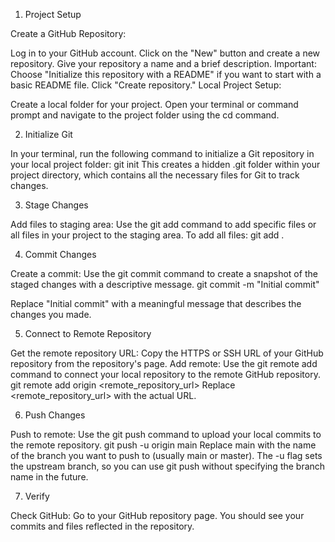 1. Project Setup

Create a GitHub Repository:

Log in to your GitHub account.
Click on the "New" button and create a new repository.
Give your repository a name and a brief description.
Important: Choose "Initialize this repository with a README" if you want to start with a basic README file.
Click "Create repository."
Local Project Setup:

Create a local folder for your project.
Open your terminal or command prompt and navigate to the project folder using the cd command.

2. Initialize Git

In your terminal, run the following command to initialize a Git repository in your local project folder:
  git init
This creates a hidden .git folder within your project directory, which contains all the necessary files for Git to track changes.

3. Stage Changes

Add files to staging area: Use the git add command to add specific files or all files in your project to the staging area.
To add all files:
  git add .

4. Commit Changes

Create a commit: Use the git commit command to create a snapshot of the staged changes with a descriptive message.
  git commit -m "Initial commit"

Replace "Initial commit" with a meaningful message that describes the changes you made.

5. Connect to Remote Repository

Get the remote repository URL: Copy the HTTPS or SSH URL of your GitHub repository from the repository's page.
Add remote: Use the git remote add command to connect your local repository to the remote GitHub repository.
  git remote add origin <remote_repository_url>
Replace <remote_repository_url> with the actual URL.

6. Push Changes

Push to remote: Use the git push command to upload your local commits to the remote repository.
  git push -u origin main
Replace main with the name of the branch you want to push to (usually main or master).
The -u flag sets the upstream branch, so you can use git push without specifying the branch name in the future.

7. Verify

Check GitHub: Go to your GitHub repository page. You should see your commits and files reflected in the repository.
